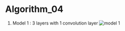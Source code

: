 # Algorithm_04

1. Model 1 : 3 layers with 1 convolution layer
![model 1](https://user-images.githubusercontent.com/57309874/83330124-210ed300-a2c8-11ea-8190-763d167b829a.png)
